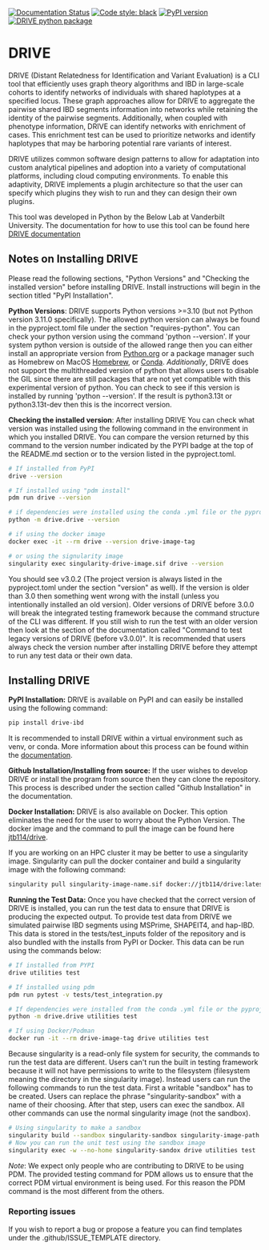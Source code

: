 [![Documentation Status](https://readthedocs.org/projects/drive-ibd/badge/?version=latest)](https://drive-ibd.readthedocs.io/en/latest/?badge=latest)
[![Code style: black](https://img.shields.io/badge/code%20style-black-000000.svg)](https://github.com/psf/black)
[![PyPI version](https://badge.fury.io/py/drive-ibd.svg)](https://badge.fury.io/py/drive-ibd)
[![DRIVE python package](https://github.com/belowlab/drive/actions/workflows/python-app.yml/badge.svg)](https://github.com/belowlab/drive/actions/workflows/python-app.yml)

# DRIVE

DRIVE (Distant Relatedness for Identification and Variant Evaluation) is a CLI tool that efficiently uses graph theory algorithms and IBD in large-scale cohorts to identify networks of individuals with shared haplotypes at a specified locus. These graph approaches allow for DRIVE to aggregate the pairwise shared IBD segments information into networks while retaining the identity of the pairwise segments. Additionally, when coupled with phenotype information, DRIVE can identify networks with enrichment of cases. This enrichment test can be used to prioritize networks and identify haplotypes that may be harboring potential rare variants of interest.

DRIVE utilizes common software design patterns to allow for adaptation into custom analytical pipelines and adoption into a variety of computational platforms, including cloud computing environments. To enable this adaptivity, DRIVE implements a plugin architecture so that the user can specify which plugins they wish to run and they can design their own plugins.

This tool was developed in Python by the Below Lab at Vanderbilt University. The documentation for how to use this tool can be found here [DRIVE documentation](https://drive-ibd.readthedocs.io/en/latest/)

## Notes on Installing DRIVE

Please read the following sections, "Python Versions" and "Checking the installed version" before installing DRIVE. Install instructions will begin in the section titled "PyPI Installation".

**Python Versions**:
DRIVE supports Python versions >=3.10 (but not Python version 3.11.0 specifically). The allowed python version can always be found in the pyproject.toml file under the section "requires-python". You can check your python version using the command 'python --version'. If your system python version is outside of the allowed range then you can either install an appropriate version from [Python.org](https://www.python.org/downloads/) or a package manager such as Homebrew on MacOS [Homebrew](https://brew.sh/), or [Conda](https://anaconda.org/anaconda/conda). *Additionally*, DRIVE does not support the multithreaded version of python that allows users to disable the GIL since there are still packages that are not yet compatible with this experimental version of python. You can check to see if this version is installed by running 'python --version'. If the result is python3.13t or python3.13t-dev then this is the incorrect version.

**Checking the installed version**:
After installing DRIVE You can check what version was installed using the following command in the environment in which you installed DRIVE. You can compare the version returned by this command to the version number indicated by the PYPI badge at the top of the README.md section or to the version listed in the pyproject.toml.

```bash
# If installed from PyPI
drive --version

# If installed using "pdm install"
pdm run drive --version

# if dependencies were installed using the conda .yml file or the pyproject.toml file with pip
python -m drive.drive --version

# if using the docker image
docker exec -it --rm drive --version drive-image-tag

# or using the signularity image
singularity exec singularity-drive-image.sif drive --version
```

You should see v3.0.2 (The project version is always listed in the pyproject.toml under the section "version" as well). If the version is older than 3.0 then something went wrong with the install (unless you intentionally installed an old version). Older versions of DRIVE before 3.0.0 will break the integrated testing framework because the command structure of the CLI was different. If you still wish to run the test with an older version then look at the section of the documentation called "Command to test legacy versions of DRIVE (before v3.0.0)". It is recommended that users always check the version number after installing DRIVE before they attempt to run any test data or their own data.

## Installing DRIVE

**PyPI Installation:**
DRIVE is available on PyPI and can easily be installed using the following command:

```bash
pip install drive-ibd
```

It is recommended to install DRIVE within a virtual environment such as venv, or conda. More information about this process can be found within the [documentation](https://drive-ibd.readthedocs.io/en/latest/index.html).

**Github Installation/Installing from source:**
If the user wishes to develop DRIVE or install the program from source then they can clone the repository. This process is described under the section called "Github Installation" in the documentation.

**Docker Installation:**
DRIVE is also available on Docker. This option eliminates the need for the user to worry about the Python Version. The docker image and the command to pull the image can be found here [jtb114/drive](https://hub.docker.com/r/jtb114/drive).

If you are working on an HPC cluster it may be better to use a singularity image. Singularity can pull the docker container and build a singularity image with the following command:

```bash
singularity pull singularity-image-name.sif docker://jtb114/drive:latest
```

**Running the Test Data:**
Once you have checked that the correct version of DRIVE is installed, you can run the test data to ensure that DRIVE is producing the expected output. To provide test data from DRIVE we simulated pairwise IBD segments using MSPrime, SHAPEIT4, and hap-IBD. This data is stored in the tests/test_inputs folder of the repository and is also bundled with the installs from PyPI or Docker. This data can be run using the commands below:

```bash
# If installed from PYPI
drive utilities test

# If installed using pdm
pdm run pytest -v tests/test_integration.py

# If dependencies were installed from the conda .yml file or the pyproject.toml file
python -m drive.drive utilities test

# If using Docker/Podman
docker run -it --rm drive-image-tag drive utilities test
```

Because singularity is a read-only file system for security, the commands to run the test data are different. Users can't run the built in testing framework because it will not have permissions to write to the filesystem (filesystem meaning the directory in the singularity image). Instead users can run the following commands to run the test data. First a writable "sandbox" has to be created. Users can replace the phrase "singularity-sandbox" with a name of their choosing. After that step, users can exec the sandbox. All other commands can use the normal singularity image (not the sandbox).

```bash
# Using singularity to make a sandbox
singularity build --sandbox singularity-sandbox singularity-image-path.sif
# Now you can run the unit test using the sandbox image
singularity exec -w --no-home singularity-sandox drive utilities test
```

*Note*: We expect only people who are contributing to DRIVE to be using PDM. The provided testing command for PDM allows us to ensure that the correct PDM virtual environment is being used. For this reason the PDM command is the most different from the others.

### Reporting issues

If you wish to report a bug or propose a feature you can find templates under the .github/ISSUE_TEMPLATE directory.
